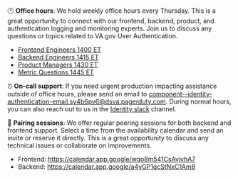 🕐 **Office hours**: We hold weekly office hours every Thursday. This is a great opportunity to connect with our frontend, backend, product, and authentication logging and monitoring experts. Join us to discuss any questions or topics related to VA.gov User Authentication.
- [Frontend Engineers 1400 ET](https://www.google.com/url?q=https://oddball-io.zoom.us/j/86550836023&sa=D&source=calendar&ust=1708809724962670&usg=AOvVaw3fEdi80bLgp9KzYZGa2Oyf)
- [Backend Engineers 1415 ET](https://www.google.com/url?q=https://oddball-io.zoom.us/j/81612501910&sa=D&source=calendar&ust=1708874823989747&usg=AOvVaw0FVU8Z6vKFc4SSjR2hZxAN)
- [Product Managers 1430 ET](https://www.google.com/url?q=https://oddball-io.zoom.us/j/82065859052&sa=D&source=calendar&ust=1708809822279297&usg=AOvVaw2-uTzDRBNTTz8EGAzryPwo)
- [Metric Questions 1445 ET](https://www.google.com/url?q=https://oddball-io.zoom.us/j/81896404067&sa=D&source=calendar&ust=1708809842860118&usg=AOvVaw26mcXxBGXNmT2itGdCeb30)

⏰ **On-call support**: If you need urgent production impacting assistance outside of office hours, please send an email to [component--identity-authentication-email.sy4b6pv6@dsva.pagerduty.com](mailto:component--identity-authentication-email.sy4b6pv6@dsva.pagerduty.com). During normal hours, you can also reach out to us in the [Identity slack](https://dsva.slack.com/archives/CSFV4QTKN) channel.

📅 **Pairing sessions**: We offer regular peering sessions for both backend and frontend support. Select a time from the availability calendar and send an invite or reserve it directly. This is a great opportunity to discuss any technical issues or collaborate on improvements.

- Frontend: https://calendar.app.google/wqo8m541CsAvjvhA7
- Backend: https://calendar.app.google/a4yGP1qcStNxC1Am8
